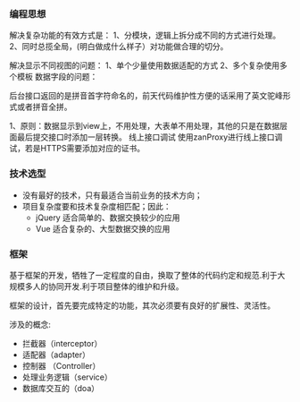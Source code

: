 ### 编程思想

解决复杂功能的有效方式是： 1、分模块，逻辑上拆分成不同的方式进行处理。 2、同时总揽全局，(明白做成什么样子）对功能做合理的切分。 

解决显示不同视图的问题： 1、单个少量使用数据适配的方式 2、多个复杂使用多个模板  数据字段的问题：

后台接口返回的是拼音首字符命名的，前天代码维护性方便的话采用了英文驼峰形式或者拼音全拼。 

1、原则：数据显示到view上，不用处理，大表单不用处理，其他的只是在数据层面最后提交接口时添加一层转换。  线上接口调试 使用zanProxy进行线上接口调试，若是HTTPS需要添加对应的证书。 



### 技术选型

* 没有最好的技术，只有最适合当前业务的技术方向；
* 项目复杂度要和技术复杂度相匹配；因此：
	* jQuery 适合简单的、数据交换较少的应用
	* Vue 适合复杂的、大型数据交换的应用

### 框架

基于框架的开发，牺牲了一定程度的自由，换取了整体的代码约定和规范.利于大规模多人的协同开发.利于项目整体的维护和升级。

框架的设计，首先要完成特定的功能，其次必须要有良好的扩展性、灵活性。

涉及的概念:
* 拦截器（interceptor）
* 适配器（adapter）
* 控制器 （Controller）
* 处理业务逻辑（service）
* 数据库交互的（doa）